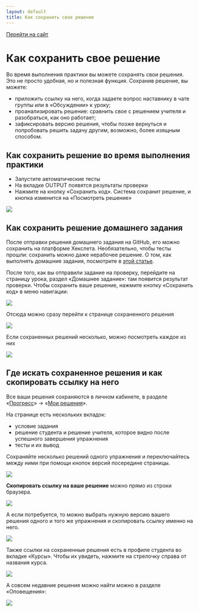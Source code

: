 ```yaml
---
layout: default
title: Как сохранить свое решение
---
```


[Перейти на сайт](https://ru.hexlet.io)

# Как сохранить свое решение

Во время выполнения практики вы можете сохранять свои решения. Это не просто удобная, но и полезная функция. Сохранив решение, вы можете:

* приложить ссылку на него, когда задаете вопрос наставнику в чате группы или в «Обсуждении» к уроку;
* проанализировать решение: сравнить свое с решением учителя и разобраться, как оно работает;
* зафиксировать версию решения, чтобы позже вернуться и попробовать решить задачу другим, возможно, более изящным способом.

## Как сохранить решение во время выполнения практики

* Запустите автоматические тесты
* На вкладке OUTPUT появятся результаты проверки
* Нажмите на кнопку «Сохранить код». Система сохранит решение, и кнопка изменится на «Посмотреть решение»

![](https://files.carrotquest.app/knowledge-bases-images/articles/64033/64033-1727270976037-ohbnd92b.png)

## Как сохранить решение домашнего задания

После отправки решения домашнего задания на GitHub, его можно сохранить на платформе Хекслета. Необязательно, чтобы тесты прошли: сохранить можно даже нерабочее решение. О том, как выполнять домашние задания, посмотрите в [этой статье](https://help.hexlet.ru/article/65253).

После того, как вы отправили задание на проверку, перейдите на страницу урока, раздел «Домашнее задание»: там появится результат проверки. Чтобы сохранить ваше решение, нажмите кнопку «Сохранить код» в меню навигации:

![](https://files.carrotquest.app/knowledge-bases-images/articles/64033/64033-1727271039635-dtx88lxv.png)

Отсюда можно сразу перейти к странице сохраненного решения

![](https://files.carrotquest.app/knowledge-bases-images/articles/64033/64033-1727271064747-pbzv2cb0.png)

Если сохраненных решений несколько, можно посмотреть каждое из них

![](https://files.carrotquest.app/knowledge-bases-images/articles/64033/64033-1727271086400-sov4xyfx.png)

## Где искать сохраненное решения и как скопировать ссылку на него

Все ваши решения сохраняются в личном кабинете, в разделе «[Прогресс](https://ru.hexlet.io/my/learning)» → «[Мои решения](https://ru.hexlet.io/my/learning/code_reviews)».

На странице есть нескольких вкладок:

* условие задания
* решение студента и решение учителя, которое видно после успешного завершения упражнения
* тесты и их вывод

Сохраняйте несколько решений одного упражнения и переключайтесь между ними при помощи кнопок версий посередине страницы.

![](https://files.carrotquest.app/knowledge-bases-images/articles/64033/64033-1727271161918-x8lredqh.png)

**Скопировать ссылку на ваше решение** можно прямо из строки браузера.

![](https://files.carrotquest.app/knowledge-bases-images/articles/64033/64033-1727271198030-8rf0kvdv.png)

А если потребуется, то можно выбрать нужную версию вашего решения одного и того же упражнения и скопировать ссылку именно на него.

![](https://files.carrotquest.app/knowledge-bases-images/articles/64033/64033-1727271224161-1cdp7c5u.png)

Также ссылки на сохраненные решения есть в профиле студента во вкладке «Курсы». Чтобы их увидеть, нажмите на стрелочку справа от названия курса.

![](https://files.carrotquest.app/knowledge-bases-images/articles/64033/64033-1727271256110-y0zyq88r.png)

А совсем недавние решения можно найти можно в разделе «Оповещения»:

![](https://files.carrotquest.app/knowledge-bases-images/articles/64033/64033-1727271284592-e33hah4c.png)
